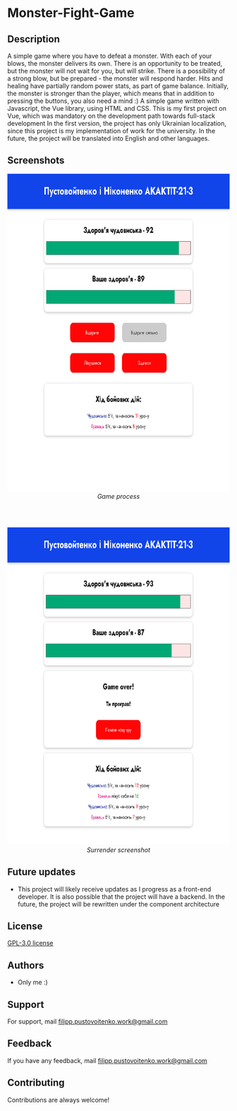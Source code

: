 # Monster-Fight-Game


## Description
A simple game where you have to defeat a monster. 
With each of your blows, the monster delivers its own. 
There is an opportunity to be treated, but the monster will not wait for you, but will strike. 
There is a possibility of a strong blow, but be prepared - the monster will respond harder. 
Hits and healing have partially random power stats, as part of game balance. 
Initially, the monster is stronger than the player, which means that in addition to pressing the buttons, you also need a mind :)
A simple game written with Javascript, the Vue library, using HTML and CSS.
This is my first project on Vue, 
which was mandatory on the development path towards full-stack development
In the first version, the project has only Ukrainian localization, since this project is my implementation of work for the university.
In the future, the project will be translated into English and other languages.

## Screenshots
<p align="center"><img src="https://github.com/Fengwuu/Monster-Fight-Game/blob/master/game_process.jpg" alt="alt text" width="1280" height="720"><br>
  <em>Game process</em>
</p></p>
<br><br>
<p align="center"><img src="https://github.com/Fengwuu/Monster-Fight-Game/blob/master/surrender.jpg" alt="alt text" width="1280" height="720"> <br>
  <em>Surrender screenshot</em></p>

<!-- ![Game process](https://github.com/Fengwuu/Monster-Fight-Game/blob/master/game_process.jpg ) -->


## Future updates
- This project will likely receive updates as I progress as a front-end developer.
It is also possible that the project will have a backend. 
In the future, the project will be rewritten under the component architecture
## License

[GPL-3.0 license](https://ru.wikipedia.org/wiki/GNU_General_Public_License#GPL_v3)


## Authors

- Only me :)


## Support

For support, mail filipp.pustovoitenko.work@gmail.com


## Feedback

If you have any feedback, mail filipp.pustovoitenko.work@gmail.com


## Contributing

Contributions are always welcome!
